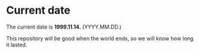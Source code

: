 # Current date

The current date is **1999.11.14.** (YYYY.MM.DD.)

This repository will be good when the world ends, so we will know how long it lasted.